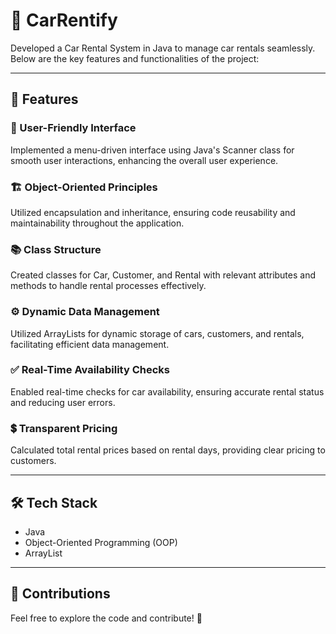 # 🚗 CarRentify

Developed a Car Rental System in Java to manage car rentals seamlessly. Below are the key features and functionalities of the project:

---

## 🔑 Features

### 🌟 User-Friendly Interface
Implemented a menu-driven interface using Java's Scanner class for smooth user interactions, enhancing the overall user experience.

### 🏗️ Object-Oriented Principles
Utilized encapsulation and inheritance, ensuring code reusability and maintainability throughout the application.

### 📚 Class Structure
Created classes for Car, Customer, and Rental with relevant attributes and methods to handle rental processes effectively.

### ⚙️ Dynamic Data Management
Utilized ArrayLists for dynamic storage of cars, customers, and rentals, facilitating efficient data management.

### ✅ Real-Time Availability Checks
Enabled real-time checks for car availability, ensuring accurate rental status and reducing user errors.

### 💲 Transparent Pricing
Calculated total rental prices based on rental days, providing clear pricing to customers.

---

## 🛠️ Tech Stack

- Java  
- Object-Oriented Programming (OOP)  
- ArrayList

---

## 🤝 Contributions

Feel free to explore the code and contribute! 🚀
